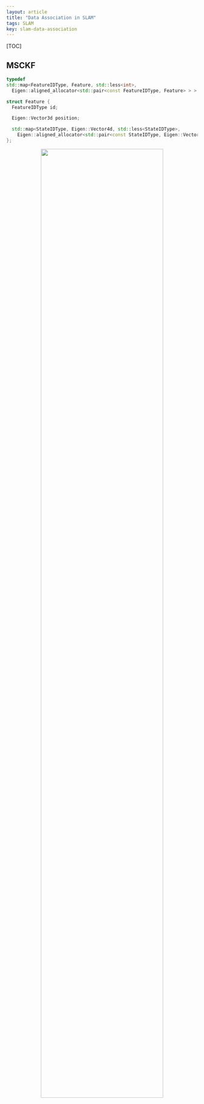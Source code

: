 ```yaml
---
layout: article
title: "Data Association in SLAM"
tags: SLAM
key: slam-data-association
---
```


[TOC]

## MSCKF

```cpp
typedef
std::map<FeatureIDType, Feature, std::less<int>,
  Eigen::aligned_allocator<std::pair<const FeatureIDType, Feature> > > MapServer;

struct Feature {
  FeatureIDType id;

  Eigen::Vector3d position;

  std::map<StateIDType, Eigen::Vector4d, std::less<StateIDType>,
    Eigen::aligned_allocator<std::pair<const StateIDType, Eigen::Vector4d> > > observations;
};                
```

<p align="center">
  <img src="../images/msckf/post_ekf_update.png" style="width:80%;"/>
</p>
